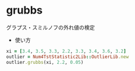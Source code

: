 grubbs
======
グラプス・スミルノフの外れ値の検定

* 使い方

```ruby
xi = [3.4, 3.5, 3.3, 2.2, 3.3, 3.4, 3.6, 3.2]
outlier = Num4TstStatistic2Lib::OutlierLib.new
outlier.grubbs(xi, 2.2, 0.05)
```


